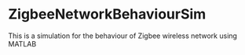 # ZigbeeNetworkBehaviourSim
This is a simulation for the behaviour of Zigbee wireless network using MATLAB
